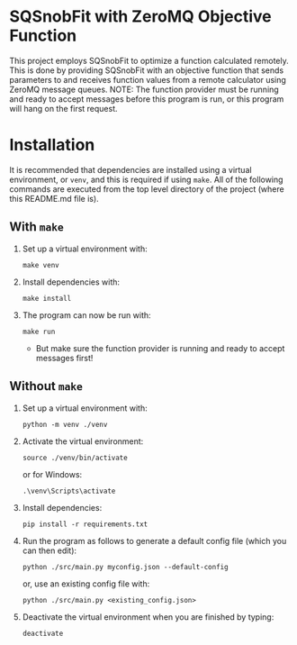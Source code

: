 # SQSnobFit with ZeroMQ Objective Function

This project employs SQSnobFit to optimize a function calculated remotely. This is done by providing SQSnobFit with an objective function that sends parameters to and receives function values from a remote calculator using ZeroMQ message queues. NOTE: The function provider must be running and ready to accept messages before this program is run, or this program will hang on the first request.

# Installation

It is recommended that dependencies are installed using a virtual environment,
or `venv`, and this is required if using `make`. All of the following commands
are executed from the top level directory of the project (where this README.md
file is).

## With `make`

1. Set up a virtual environment with:
   ```
   make venv
   ```

2. Install dependencies with:
   ```
   make install
   ```

3. The program can now be run with:
   ```
   make run
   ```
   * But make sure the function provider is running and ready to accept messages first!

## Without `make`

1. Set up a virtual environment with:
   ```
   python -m venv ./venv
   ```

2. Activate the virtual environment:
   ```
   source ./venv/bin/activate
   ```
   or for Windows:
   ```
   .\venv\Scripts\activate
   ```

3. Install dependencies:
   ```
   pip install -r requirements.txt
   ```

4. Run the program as follows to generate a default config file (which you can then edit):
   ```
   python ./src/main.py myconfig.json --default-config
   ```
   or, use an existing config file with:
   ```
   python ./src/main.py <existing_config.json>
   ```

5. Deactivate the virtual environment when you are finished by typing:
   ```
   deactivate
   ```
